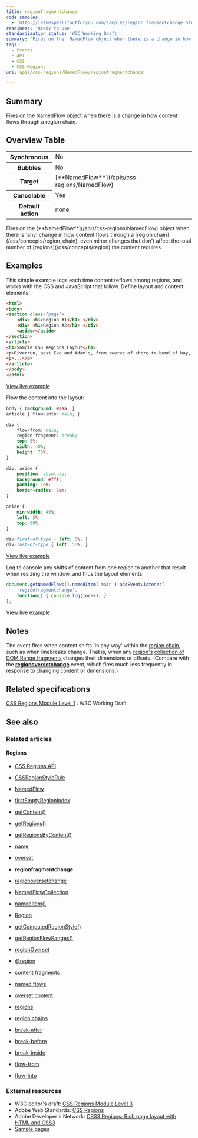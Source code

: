 ```yaml
---
title: regionfragmentchange
code_samples:
  - 'http://letmespellitoutforyou.com/samples/region_fragmentchange.html'
readiness: 'Ready to Use'
standardization_status: 'W3C Working Draft'
summary: 'Fires on the  NamedFlow object when there is a change in how content flows through a region chain.'
tags:
  - Events
  - API
  - CSS
  - CSS-Regions
uri: apis/css-regions/NamedFlow/regionfragmentchange

---
```

## Summary

Fires on the NamedFlow object when there is a change in how content flows through a region chain.

## Overview Table

<table class="wikitable">
<tr>
<th>
Synchronous

</th>
<td>
No

</td>
</tr>
<tr>
<th>
Bubbles

</th>
<td>
No

</td>
</tr>
<tr>
<th>
Target

</th>
<td>
[**NamedFlow**](/apis/css-regions/NamedFlow)

</td>
</tr>
<tr>
<th>
Cancelable

</th>
<td>
Yes

</td>
</tr>
<tr>
<th>
Default action

</th>
<td>
none

</td>
</tr>
</table>
Fires on the [**NamedFlow**](/apis/css-regions/NamedFlow) object when there is 'any' change in how content flows through a [region chain](/css/concepts/region_chain), even minor changes that don't affect the total number of [regions](/css/concepts/region) the content requires.

## Examples

This simple example logs each time content reflows among regions, and works with the CSS and JavaScript that follow. Define layout and content elements:

``` html
<html>
<body>
<section class="page">
    <div> <h1>Region #1</h1> </div>
    <div> <h1>Region #2</h1> </div>
    <aside></aside>
</section>
<article>
<h1>Sample CSS Regions Layout</h1>
<p>Riverrun, past Eve and Adam's, from swerve of shore to bend of bay, brings us by a commodius vicus of recirculation back to Howth Castle and Environs.</p>
<p>...</p>
</article>
</body>
</html>
```

[View live example](http://letmespellitoutforyou.com/samples/region_fragmentchange.html)

Flow the content into the layout:

``` css
body { background: #aaa; }
article { flow-into: main; }

div {
    flow-from: main;
    region-fragment: break;
    top: 5%;
    width: 40%;
    height: 75%;
}

div, aside {
    position: absolute;
    background: #fff;
    padding: 1em;
    border-radius: 1em;
}

aside {
    min-width: 40%;
    left: 5%;
    top: 90%;
}

div:first-of-type { left: 5%; }
div:last-of-type { left: 55%; }
```

[View live example](http://letmespellitoutforyou.com/samples/region_fragmentchange.html)

Log to console any shifts of content from one region to another that result when resizing the window, and thus the layout elements.

``` js
document.getNamedFlows().namedItem('main').addEventListener(
    'regionfragmentchange',
    function() { console.log(inc++); }
);
```

[View live example](http://letmespellitoutforyou.com/samples/region_fragmentchange.html)

## Notes

The event fires when content shifts 'in any way' within the [region chain](/css/concepts/region_chain), such as when linebreaks change. That is, when any [region's](/css/concepts/region) [collection of DOM Range fragments](/apis/css-regions/Region/getRegionFlowRanges) changes their dimensions or offsets. (Compare with the [**regionoversetchange**](/apis/css-regions/NamedFlow/regionoversetchange) event, which fires much less frequently in response to changing content or dimensions.)

## Related specifications

[CSS Regions Module Level 1](http://www.w3.org/TR/css3-regions/)
:   W3C Working Draft

## See also

### Related articles

#### Regions

-   [CSS Regions API](/apis/css-regions)

-   [CSSRegionStyleRule](/apis/css-regions/CSSRegionStyleRule)

-   [NamedFlow](/apis/css-regions/NamedFlow)

-   [firstEmptyRegionIndex](/apis/css-regions/NamedFlow/firstEmptyRegionIndex)

-   [getContent()](/apis/css-regions/NamedFlow/getContent)

-   [getRegions()](/apis/css-regions/NamedFlow/getRegions)

-   [getRegionsByContent()](/apis/css-regions/NamedFlow/getRegionsByContent)

-   [name](/apis/css-regions/NamedFlow/name)

-   [overset](/apis/css-regions/NamedFlow/overset)

-   **regionfragmentchange**

-   [regionoversetchange](/apis/css-regions/NamedFlow/regionoversetchange)

-   [NamedFlowCollection](/apis/css-regions/NamedFlowCollection)

-   [namedItem()](/apis/css-regions/NamedFlowCollection/namedItem)

-   [Region](/apis/css-regions/Region)

-   [getComputedRegionStyle()](/apis/css-regions/Region/getComputedRegionStyle)

-   [getRegionFlowRanges()](/apis/css-regions/Region/getRegionFlowRanges)

-   [regionOverset](/apis/css-regions/Region/regionOverset)

-   [@region](/css/atrules/@region)

-   [content fragments](/css/concepts/fragment)

-   [named flows](/css/concepts/named_flow)

-   [overset content](/css/concepts/overset)

-   [regions](/css/concepts/region)

-   [region chains](/css/concepts/region_chain)

-   [break-after](/css/properties/break-after)

-   [break-before](/css/properties/break-before)

-   [break-inside](/css/properties/break-inside)

-   [flow-from](/css/properties/flow-from)

-   [flow-into](/css/properties/flow-into)

### External resources

-   W3C editor's draft: [CSS Regions Module Level 3](http://dev.w3.org/csswg/css3-regions/)
-   Adobe Web Standards: [CSS Regions](http://html.adobe.com/webstandards/cssregions)
-   Adobe Developer's Network: [CSS3 Regions: Rich page layout with HTML and CSS3](http://www.adobe.com/devnet/html5/articles/css3-regions.html)
-   [Sample pages](http://adobe.github.com/web-platform/samples/css-regions)

